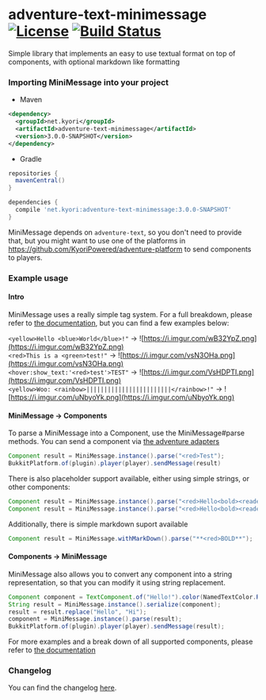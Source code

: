 # adventure-text-minimessage [![License](https://img.shields.io/github/license/KyoriPowered/adventure-text-minimessage.svg)](https://github.com/KyoriPowered/adventure-text-minimessage/blob/master/license.txt) [![Build Status](https://travis-ci.org/KyoriPowered/adventure-text-minimessage.svg?branch=master)](https://travis-ci.org/KyoriPowered/adventure-text-minimessage)

Simple library that implements an easy to use textual format on top of components, with optional markdown like formatting

### Importing MiniMessage into your project

* Maven
```xml
<dependency>
  <groupId>net.kyori</groupId>
  <artifactId>adventure-text-minimessage</artifactId>
  <version>3.0.0-SNAPSHOT</version>
</dependency>
```
* Gradle
```gradle
repositories {
  mavenCentral()
}

dependencies {
  compile 'net.kyori:adventure-text-minimessage:3.0.0-SNAPSHOT'
}
```

MiniMessage depends on `adventure-text`, so you don't need to provide that, but you might want to use one of the platforms in https://github.com/KyoriPowered/adventure-platform to send components to players.

### Example usage

#### Intro

MiniMessage uses a really simple tag system. For a full breakdown, please refer to [the documentation](https://adventure.docs.kyori.net/), but you can find a few examples below:

`<yellow>Hello <blue>World</blue>!"` -> ![https://i.imgur.com/wB32YpZ.png](https://i.imgur.com/wB32YpZ.png)  
`<red>This is a <green>test!"` ->  ![https://i.imgur.com/vsN3OHa.png](https://i.imgur.com/vsN3OHa.png)  
`<hover:show_text:'<red>test'>TEST"` ->  ![https://i.imgur.com/VsHDPTI.png](https://i.imgur.com/VsHDPTI.png)  
`<yellow>Woo: <rainbow>||||||||||||||||||||||||</rainbow>!"` ->  ![https://i.imgur.com/uNbyoYk.png](https://i.imgur.com/uNbyoYk.png)  

#### MiniMessage -> Components

To parse a MiniMessage into a Component, use the MiniMessage#parse methods. You can send a component via [the adventure adapters](https://github.com/KyoriPowered/adventure-platform)

```java
Component result = MiniMessage.instance().parse("<red>Test");
BukkitPlatform.of(plugin).player(player).sendMessage(result)
```

There is also placeholder support available, either using simple strings, or other components:

```java
Component result = MiniMessage.instance().parse("<red>Hello<bold><reader></bold>", "reader", "You!");
Component result = MiniMessage.instance().parse("<red>Hello<bold><reader></bold>", Template.of("reader", TextComponent.of("You!").color(NamedTextColor.BLUE)));
```

Additionally, there is simple markdown suport available
```java
Component result = MiniMessage.withMarkDown().parse("**<red>BOLD**");
```

#### Components -> MiniMessage

MiniMessage also allows you to convert any component into a string representation, so that you can modify it using string replacement.

```java
Component component = TextComponent.of("Hello!").color(NamedTextColor.RED);
String result = MiniMessage.instance().serialize(component);
result = result.replace("Hello", "Hi");
component = MiniMessage.instance().parse(result);
BukkitPlatform.of(plugin).player(player).sendMessage(result);
```

For more examples and a break down of all supported components, please refer to [the documentation](https://adventure.docs.kyori.net/)

### Changelog

You can find the changelog [here](CHANGELOG.md).
